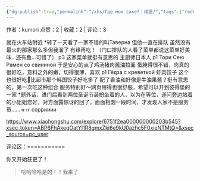 ```yaml
---
{"dg-publish":true,"permalink":"/xhs/Где мое саке?｜维堡/","tags":["rednote","维堡"],"created":"2025-03-17T22:50:18.032+08:00","updated":"2025-03-17T22:52:40.614+08:00"}
---
```


作者：kumori
点赞：2   |   收藏：2   |   评论：3

就在火车站附近
*转了一天看了一家不错的叫Таверна 但他一直在排队 虽然没有最火的那家那么多但我溜了 有缘再吃！（门口排队的人看了菜单都说这菜单好美味…还有鱼…可惜了）
p3 这家菜单就挺有意思的 主厨师日本人
p1 Тори Сею Рамен со свининой 于是安心的点了鸡汤猪肉酱油拉面 蛋腌得很不错，肉真的很好吃，意料之外的嫩，切得很薄，喜欢
p1 Гёдза с креветкой 虾肉饺子 这个也很好吃🥺比超市那个韩国饺子好吃多了 配了香油和好像是牛油果酱？挺有意思的，第一次吃这种组合
服务特别好～网页用得也很舒服，希望可以开到彼得堡的一家
*题外话，进门后看到两位圣诞节装扮坐着的人，以为在等位，遂问旁边站着的小姐姐您好，对方面露惊讶的回了，面面相觑一段时间，才发现人家不是服务员……ㅠㅠ соррииии

https://www.xiaohongshu.com/explore/6751f2ea000000000203b545?xsec_token=ABP6FhAkegOatYI1R8gmxZki6e9kU0azhc5F0xieNTMtQ=&xsec_source=pc_user

评论区：===========

你又开始狂更了！

> 哈哈哈哈是的！！我来了